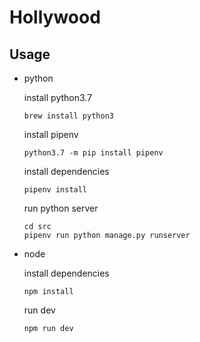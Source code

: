 # Hollywood

## Usage

* python
    
    install python3.7
    ```
    brew install python3
    ```

    install pipenv
    ```
    python3.7 -m pip install pipenv
    ```

    install dependencies
    ```
    pipenv install
    ```

    run python server
    ```
    cd src
    pipenv run python manage.py runserver
    ```

* node

    install dependencies
    ```
    npm install
    ```

    run dev
    ```
    npm run dev
    ``` 